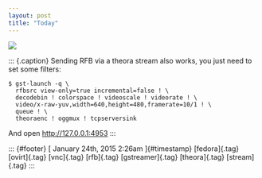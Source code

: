 ```yaml
---
layout: post
title: "Today"
---
```



![](../media/108962333800.png%20)

::: {.caption}
Sending RFB via a theora stream also works, you just need to set some
filters:

    $ gst-launch -q \
      rfbsrc view-only=true incremental=false ! \
      decodebin ! colorspace ! videoscale ! videorate ! \
      video/x-raw-yuv,width=640,height=480,framerate=10/1 ! \
      queue ! \
      theoraenc ! oggmux ! tcpserversink

And open <http://127.0.0.1:4953>
:::

::: {#footer}
[ January 24th, 2015 2:26am ]{#timestamp} [fedora]{.tag} [ovirt]{.tag}
[vnc]{.tag} [rfb]{.tag} [gstreamer]{.tag} [theora]{.tag} [stream]{.tag}
:::
